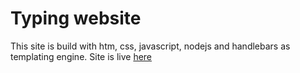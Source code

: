 # Typing website
This site is build with htm, css, javascript, nodejs and handlebars as templating engine. Site is live [here](http://138.2.85.188:8090 "Live Site Url")
